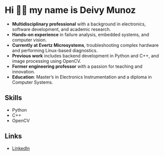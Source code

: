 # Hi 🖖🏼 my name is Deivy Munoz

- **Multidisciplinary professional** with a background in electronics, software development, and academic research.  
- **Hands-on experience** in failure analysis, embedded systems, and computer vision.  
- **Currently at Evertz Microsystems**, troubleshooting complex hardware and performing Linux-based diagnostics.  
- **Previous work** includes backend development in Python and C++, and image processing using OpenCV.  
- **Former engineering professor** with a passion for teaching and innovation.  
- **Education**: Master’s in Electronics Instrumentation and a diploma in Computer Systems.

## Skills
- Python
- C++
- OpenCV

## Links
- [LinkedIn](https://www.linkedin.com/in/deivymunoz)
